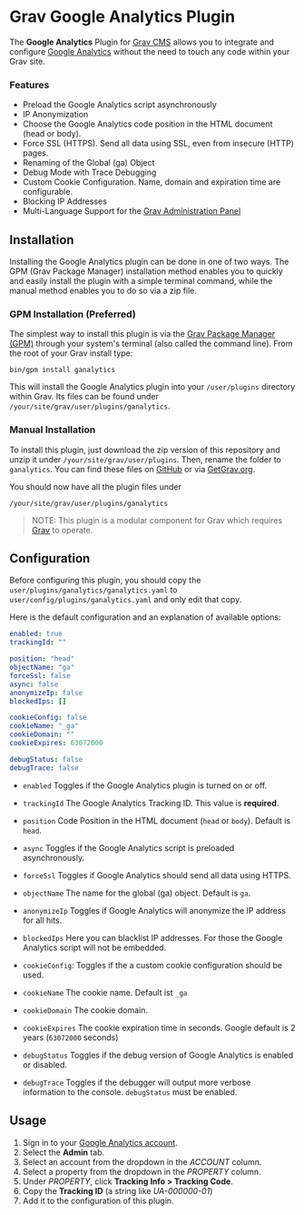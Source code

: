 # Grav Google Analytics Plugin

The **Google Analytics** Plugin for [Grav CMS](http://github.com/getgrav/grav) allows you to integrate and configure [Google Analytics](https://www.google.com/analytics) without the need to touch any code within your Grav site.

### Features
* Preload the Google Analytics script asynchronously
* IP Anonymization
* Choose the Google Analytics code position in the HTML document (head or body).
* Force SSL (HTTPS). Send all data using SSL, even from insecure (HTTP) pages.
* Renaming of the Global (ga) Object
* Debug Mode with Trace Debugging
* Custom Cookie Configuration. Name, domain and expiration time are configurable.
* Blocking IP Addresses
* Multi-Language Support for the [Grav Administration Panel](https://github.com/getgrav/grav-plugin-admin)

## Installation

Installing the Google Analytics plugin can be done in one of two ways. The GPM (Grav Package Manager) installation method enables you to quickly and easily install the plugin with a simple terminal command, while the manual method enables you to do so via a zip file.

### GPM Installation (Preferred)

The simplest way to install this plugin is via the [Grav Package Manager (GPM)](http://learn.getgrav.org/advanced/grav-gpm) through your system's terminal (also called the command line).  From the root of your Grav install type:

    bin/gpm install ganalytics

This will install the Google Analytics plugin into your `/user/plugins` directory within Grav. Its files can be found under `/your/site/grav/user/plugins/ganalytics`.

### Manual Installation

To install this plugin, just download the zip version of this repository and unzip it under `/your/site/grav/user/plugins`. Then, rename the folder to `ganalytics`. You can find these files on [GitHub](https://github.com/escopecz/grav-ganalytics) or via [GetGrav.org](http://getgrav.org/downloads/plugins).

You should now have all the plugin files under

    /your/site/grav/user/plugins/ganalytics
	
> NOTE: This plugin is a modular component for Grav which requires [Grav](http://github.com/getgrav/grav) to operate.

## Configuration

Before configuring this plugin, you should copy the `user/plugins/ganalytics/ganalytics.yaml` to `user/config/plugins/ganalytics.yaml` and only edit that copy.

Here is the default configuration and an explanation of available options:

```yaml
enabled: true
trackingId: ""

position: "head"
objectName: "ga"
forceSsl: false
async: false
anonymizeIp: false
blockedIps: []

cookieConfig: false
cookieName: "_ga"
cookieDomain: ""
cookieExpires: 63072000

debugStatus: false
debugTrace: false
```

* `enabled` Toggles if the Google Analytics plugin is turned on or off.
* `trackingId` The Google Analytics Tracking ID. This value is **required**.

* `position` Code Position in the HTML document (`head` or `body`). Default is `head`.
* `async` Toggles if the Google Analytics script is preloaded asynchronously.
* `forceSsl` Toggles if Google Analytics should send all data using HTTPS.
* `objectName` The name for the global (ga) object. Default is `ga`.
* `anonymizeIp` Toggles if Google Analytics will anonymize the IP address for all hits.
* `blockedIps` Here you can blacklist IP addresses. For those the Google Analytics script will not be embedded.

* `cookieConfig`: Toggles if the a custom cookie configuration should be used.
* `cookieName` The cookie name. Default ist `_ga`
* `cookieDomain`  The cookie domain.
* `cookieExpires` The cookie expiration time in seconds. Google default is 2 years (`63072000` seconds)

* `debugStatus` Toggles if the debug version of Google Analytics is enabled or disabled.
* `debugTrace` Toggles if the debugger will output more verbose information to the console. `debugStatus` must be enabled.

## Usage

1. Sign in to your [Google Analytics account](https://www.google.com/analytics/web/#home).
2. Select the **Admin** tab.
3. Select an account from the dropdown in the _ACCOUNT_ column.
4. Select a property from the dropdown in the _PROPERTY_ column.
5. Under _PROPERTY_, click **Tracking Info > Tracking Code**.
6. Copy the **Tracking ID** (a string like _UA-000000-01_)
7. Add it to the configuration of this plugin.
